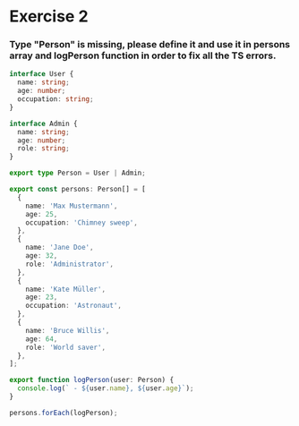 # Exercise 2

### Type "Person" is missing, please define it and use it in persons array and logPerson function in order to fix all the TS errors.

```ts
interface User {
  name: string;
  age: number;
  occupation: string;
}

interface Admin {
  name: string;
  age: number;
  role: string;
}

export type Person = User | Admin;

export const persons: Person[] = [
  {
    name: 'Max Mustermann',
    age: 25,
    occupation: 'Chimney sweep',
  },
  {
    name: 'Jane Doe',
    age: 32,
    role: 'Administrator',
  },
  {
    name: 'Kate Müller',
    age: 23,
    occupation: 'Astronaut',
  },
  {
    name: 'Bruce Willis',
    age: 64,
    role: 'World saver',
  },
];

export function logPerson(user: Person) {
  console.log(` - ${user.name}, ${user.age}`);
}

persons.forEach(logPerson);
```
